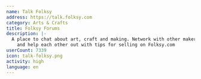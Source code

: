 ```yaml
---
name: Talk Folksy
address: https://talk.folksy.com
category: Arts & Crafts
title: Folksy Forums
description: |-
  A place to chat about art, craft and making. Network with other makers, share expertise
    and help each other out with tips for selling on Folksy.com
userCount: 7339
icon: talk-folksy.png
activity: high
language: en
---
```

